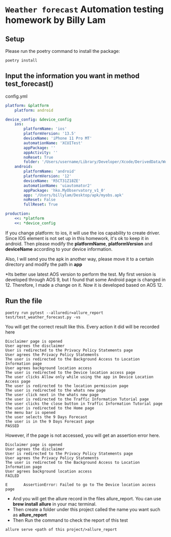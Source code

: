 # `Weather forecast` Automation testing homework by Billy Lam

## Setup

Please run the poetry command to install the package:

```shell
poetry install
```
## Input the information you want in method test_forecast()

config.yml
```yaml
platform: &platform
    platform: android

device_config: &device_config
    ios:
        platformName: 'ios'
        platformVersion: '13.5'
        deviceName: 'iPhone 11 Pro MT'
        automationName: 'XCUITest'
        appPackage: ''
        appActivity: ''
        noReset: True
        folder: '/Users/username/Library/Developer/Xcode/DerivedData/WordPress-bgx/Build/Products/Debug-iphonesimulator/WordPress.app'
    android:
        platformName: 'android'
        platformVersion: '12'
        deviceName: 'R5CT31Z18ZE'
        automationName: 'uiautomator2'
        appPackage: 'hko.MyObservatory_v1_0'
        app: '/Users/billylam/Desktop/apk/myobs.apk'
        noReset: False
        fullReset: True

production:
    <<: *platform
    <<: *device_config
```
If you change platform: to ios, it will use the ios capability to create driver. Since IOS element is not set up in this homework, it's ok to keep it in android.
Then please modify the **platformName**, **platformVersion** and **deviceName** according to your device information.

Also, I will send you the apk in another way, please move it to a certain directory and modify the path in **app**

*Its better use latest AOS version to perform the test. 
My first version is developed through AOS 9, but I found that some Android page is changed in 12.
Therefore, I made a change on it. Now it is developed based on AOS 12. 
## Run the file
```shell
poetry run pytest --alluredir=allure_report test/test_weather_forecast.py -vs
```
You will get the correct result like this. Every action it did will be recorded here
```output
Disclaimer page is opened
User agrees the disclaimer
User is redirected to the Privacy Policy Statements page
User agrees the Privacy Policy Statements 
The user is redirected to the Background Access to Location Information page
User agrees background location access
The user is redirected to the Device location access page
The user clicks Allow only while using the app in Device Location Access page
The user is redirected to the location permission page
The user is redirected to the whats new page
The user click next in the whats new page
the user is redirected to the Traffic Information Tutorial page
the user clicks the close button in Traffic Information Tutorial page
the user is redirected to the Home page
the menu bar is opened
the user selects the 9 Days Forecast
the user is in the 9 Days Forecast page
PASSED

```
However, if the page is not accessed, you will get an assertion error here.
```output
Disclaimer page is opened
User agrees the disclaimer
User is redirected to the Privacy Policy Statements page
User agrees the Privacy Policy Statements
The user is redirected to the Background Access to Location Information page
User agrees background location access
FAILED

E       AssertionError: Failed to go to The Device location access page
```

* And you will get the allure record in the files allure_report. You can use **brew install allure** in your mac terminal.
* Then create a folder under this project called the name you want such as **allure_report**
* Then Run the command to check the report of this test
```shell
allure serve <path of this project/>allure_report
```
